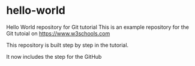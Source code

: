 # hello-world
Hello World repository for Git tutorial
This is an example repository for the Git tutoial on https://www.w3schools.com

This repository is built step by step in the tutorial.

It now includes the step for the GitHub
